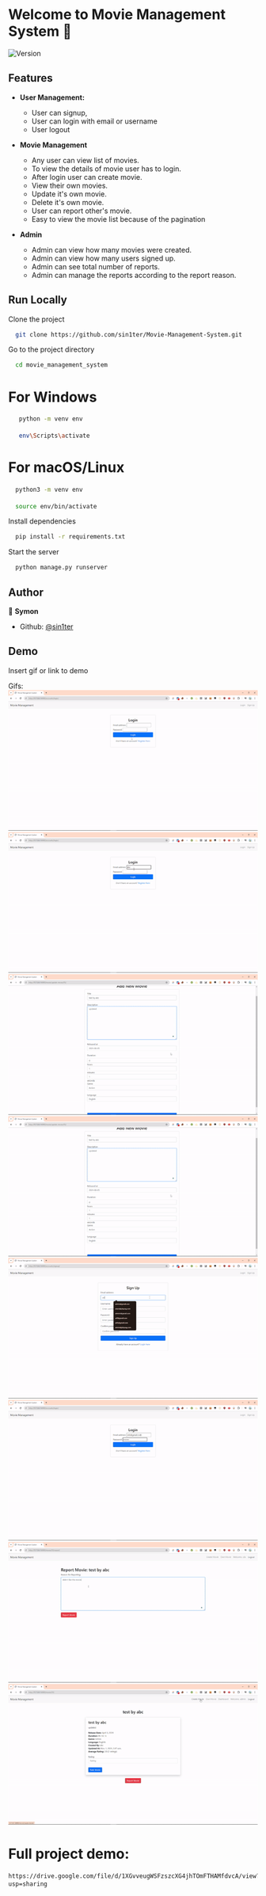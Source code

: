 # Welcome to Movie Management System 👋

![Version](https://img.shields.io/badge/version-v1-blue.svg?cacheSeconds=2592000)

## Features

- **User Management:**
  - User can signup, 
  - User can login with email or username
  - User logout

- **Movie Management**
  - Any user can view list of movies.
  - To view the details of movie user has to login.
  - After login user can create movie.
  - View their own movies. 
  - Update it's own movie.
  - Delete it's own movie.
  - User can report other's movie.
  - Easy to view the movie list because of the pagination

- **Admin**
    - Admin can view how many movies were created.
    - Admin can view how many users signed up.
    - Admin can see total number of reports.
    - Admin can manage the reports according to the report reason.
  

## Run Locally

Clone the project

```bash
  git clone https://github.com/sin1ter/Movie-Management-System.git
```

Go to the project directory

```bash
  cd movie_management_system
```

# For Windows
```bash 
   python -m venv env

   env\Scripts\activate
```

 # For macOS/Linux
 ```bash
   python3 -m venv env
   
   source env/bin/activate
   ```

Install dependencies

```bash
  pip install -r requirements.txt
```

Start the server

```bash
  python manage.py runserver
```
    
## Author

👤 **Symon**

- Github: [@sin1ter](https://github.com/sin1ter)
## Demo

Insert gif or link to demo

Gifs:
![Farmers Market Finder Demo](project_show/1.gif)
![Farmers Market Finder Demo](project_show/2.gif)
![Farmers Market Finder Demo](project_show/3.gif)
![Farmers Market Finder Demo](project_show/4.gif)
![Farmers Market Finder Demo](project_show/5.gif)
![Farmers Market Finder Demo](project_show/6.gif)
![Farmers Market Finder Demo](project_show/7.gif)
![Farmers Market Finder Demo](project_show/8.gif)


# Full project demo:
```
https://drive.google.com/file/d/1XGvveugWSFzszcXG4jhTOmFTHAMfdvcA/view?usp=sharing
```
